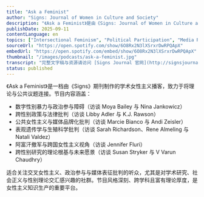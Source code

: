 ```yaml
---
title: "Ask a Feminist"
author: "Signs: Journal of Women in Culture and Society"
description: "《Ask a Feminist》是由《Signs: Journal of Women in Culture and Society》制作的学术型女性主义播客，聚焦当前政治与社会正义议题中的女性主义视角。节目邀请跨学科领域的女性主义学者与公共知识分子，探讨堕胎权、跨性别政策、数字性别暴力、公共女性主义与科学批判等议题。风格严谨、深度高，适合研究者与公共倡导者收听。Spotify 评分为 5.0（1 条评论），在学术女性主义播客中具有代表性。"
publishDate: 2025-09-11
contentLanguage: en
topics: ["Intersectional Feminism", "Political Participation", "Media Representation Critique"]
sourceUrl: "https://open.spotify.com/show/6O8Rx2N3lXSrxrDwRPQApX"
embedUrl: "https://open.spotify.com/embed/show/6O8Rx2N3lXSrxrDwRPQApX"
thumbnail: "/images/podcasts/ask-a-feminist.jpg"
transcript: "完整文字稿与资源请访问 [Signs Journal 官网](http://signsjournal.org)"
status: published
---
```


《Ask a Feminist》是一档由《Signs》期刊制作的学术女性主义播客，致力于将理论与公共议题连接。节目内容涵盖：

- 数字性别暴力与政治参与障碍（访谈 Moya Bailey 与 Nina Jankowicz）
- 跨性别政策与法律批判（访谈 Libby Adler 与 K.J. Rawson）
- 公共女性主义与媒体品牌化批判（访谈 Marcie Bianco 与 Andi Zeisler）
- 表观遗传学与生殖科学批判（访谈 Sarah Richardson、Rene Almeling 与 Natali Valdez）
- 阿富汗撤军与跨国女性主义视角（访谈 Jennifer Fluri）
- 跨性别研究的理论根基与未来愿景（访谈 Susan Stryker 与 V Varun Chaudhry）

适合关注交叉女性主义、政治参与与媒体表征批判的听众，尤其是对学术研究、社会正义与性别理论交汇感兴趣的社群。节目风格深刻、跨学科且富有理论厚度，是女性主义知识生产的重要平台。
